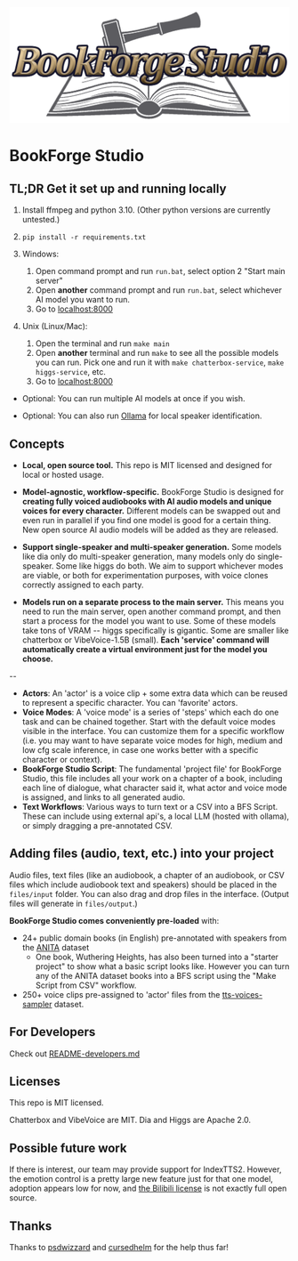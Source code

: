 ![Book forge studio logo](./readme-extras/logo.png)

# BookForge Studio

## TL;DR Get it set up and running locally

1. Install ffmpeg and python 3.10. (Other python versions are currently untested.)

1. `pip install -r requirements.txt`

1. Windows:
   1. Open command prompt and run `run.bat`, select option 2 "Start main server"
   1. Open **another** command prompt and run `run.bat`, select whichever AI model you want to run.
   1. Go to [localhost:8000](localhost:8000)

1. Unix (Linux/Mac):
   1. Open the terminal and run `make main`
   1. Open **another** terminal and run `make` to see all the possible models you can run. Pick one
   and run it with `make chatterbox-service`, `make higgs-service`, etc.
   1. Go to [localhost:8000](localhost:8000)

* Optional: You can run multiple AI models at once if you wish.

* Optional: You can also run [Ollama](https://ollama.com/) for local speaker identification. 

## Concepts

* **Local, open source tool.** This repo is MIT licensed and designed for local or hosted usage.

* **Model-agnostic, workflow-specific.** BookForge Studio is designed for **creating fully voiced 
   audiobooks with AI audio models and unique voices for every character.** Different models can be
   swapped out and even run in parallel if you find one model is good for a certain thing. New 
   open source AI audio models will be added as they are released. 

* **Support single-speaker and multi-speaker generation.** Some models like dia only do 
   multi-speaker generation, many models only do single-speaker. Some like higgs do both. We aim
   to support whichever modes are viable, or both for experimentation purposes, with voice clones 
   correctly assigned to each party.

* **Models run on a separate process to the main server.** This means you need to run the main
   server, open another command prompt, and then start a process for the model you want to use.
   Some of these models take tons of VRAM -- higgs specifically is gigantic. Some are smaller like
   chatterbox or VibeVoice-1.5B (small). **Each 'service' command will automatically create a 
   virtual environment just for the model you choose.**

-- 

* **Actors**: An 'actor' is a voice clip + some extra data which can be reused to represent a 
   specific character. You can 'favorite' actors.
* **Voice Modes**: A 'voice mode' is a series of 'steps' which each do one task and can be chained
   together. Start with the default voice modes visible in the interface. You can customize them
   for a specific workflow (i.e. you may want to have separate voice modes for high, medium and low
   cfg scale inference, in case one works better with a specific character or context).
* **BookForge Studio Script**: The fundamental 'project file' for BookForge Studio, this file 
   includes all your work on a chapter of a book, including each line of dialogue, what character
   said it, what actor and voice mode is assigned, and links to all generated audio.
* **Text Workflows**: Various ways to turn text or a CSV into a BFS Script. These can include
   using external api's, a local LLM (hosted with ollama), or simply dragging a pre-annotated CSV.

## Adding files (audio, text, etc.) into your project

Audio files, text files (like an audiobook, a chapter of an audiobook, or CSV files which include 
audiobook text and speakers) should be placed in the `files/input` folder. You can also drag and
drop files in the interface. (Output files will generate in `files/output`.)

**BookForge Studio comes conveniently pre-loaded** with:
* 24+ public domain books (in English) pre-annotated with speakers from the 
   [ANITA](https://huggingface.co/datasets/nick-mccormick/ANITA) dataset
   * One book, Wuthering Heights, has also been turned into a "starter project" to show what a
   basic script looks like. However you can turn any of the ANITA dataset books into a BFS script
   using the "Make Script from CSV" workflow.
* 250+ voice clips pre-assigned to 'actor' files from the 
   [tts-voices-sampler](https://huggingface.co/datasets/nick-mccormick/tts-voices-sampler) 
   dataset.

## For Developers

Check out [README-developers.md](./readme-extras/README-developers.md)

## Licenses

This repo is MIT licensed.

Chatterbox and VibeVoice are MIT. Dia and Higgs are Apache 2.0. 

## Possible future work

If there is interest, our team may provide support for IndexTTS2. However, the emotion control is
a pretty large new feature just for that one model, adoption appears low for now, and 
[the Bilibili license](https://github.com/index-tts/index-tts?tab=License-1-ov-file#readme) is
not exactly full open source.

## Thanks

Thanks to [psdwizzard](https://github.com/psdwizzard) and 
[cursedhelm](https://github.com/EveryOneIsGross) for the help thus far!